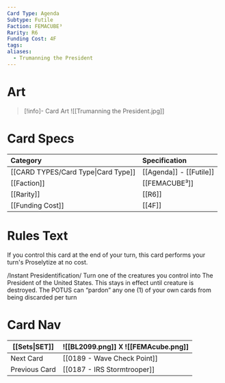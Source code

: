 ```yaml
---
Card Type: Agenda
Subtype: Futile
Faction: FEMACUBE³
Rarity: R6
Funding Cost: 4F
tags: 
aliases:
  - Trumanning the President
---
```

# Art

> [!info]- Card Art
> ![[Trumanning the President.jpg]]

# Card Specs

| Category                            | Specification     |
|:----------------------------------- |:----------------- |
| [[CARD TYPES/Card Type\|Card Type]] | [[Agenda]] - [[Futile]] |
| [[Faction]]                         | [[FEMACUBE³]]              |
| [[Rarity]]                          | [[R6]]              |
| [[Funding Cost]]                    | [[4F]]            |

# Rules Text

If you control this card at the end of your turn, this card performs your turn's Proselytize at no cost.

/Instant Presidentification/ 
Turn one of the creatures you control into The President of the United States. 
This stays in effect until creature is destroyed. 
The POTUS can “pardon” any one (1) of your own cards from being discarded per turn

# Card Nav

| [[Sets\|SET]] |  ![[BL2099.png]] 𐌢 ![[FEMAcube.png]] |
| --- | --- |  
| Next Card | [[0189 - Wave Check Point]] |  
| Previous Card | [[0187 - IRS Stormtrooper]] |  


